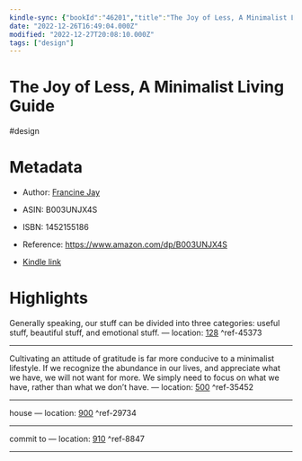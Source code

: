 ```yaml
---
kindle-sync: {"bookId":"46201","title":"The Joy of Less, A Minimalist Living Guide: How to Declutter, Organize, and Simplify Your Life","author":"Francine Jay","asin":"B003UNJX4S","lastAnnotatedDate":"2012-10-08","bookImageUrl":"https://m.media-amazon.com/images/I/81RtzVXh7zL._SY160.jpg","highlightsCount":4}
date: "2022-12-26T16:49:04.000Z"
modified: "2022-12-27T20:08:10.000Z"
tags: ["design"]
---
```

# The Joy of Less, A Minimalist Living Guide

#design 

# Metadata

* Author: [Francine Jay](https://www.amazon.com/Francine-Jay/e/B002GNZVQC/ref=dp_byline_cont_ebooks_1)

* ASIN: B003UNJX4S

* ISBN: 1452155186

* Reference: <https://www.amazon.com/dp/B003UNJX4S>

* [Kindle link](kindle://book?action=open&asin=B003UNJX4S)

# Highlights

Generally speaking, our stuff can be divided into three categories: useful stuff, beautiful stuff, and emotional stuff. — location: [128](kindle://book?action=open&asin=B003UNJX4S&location=128) ^ref-45373

---

Cultivating an attitude of gratitude is far more conducive to a minimalist lifestyle. If we recognize the abundance in our lives, and appreciate what we have, we will not want for more. We simply need to focus on what we have, rather than what we don’t have. — location: [500](kindle://book?action=open&asin=B003UNJX4S&location=500) ^ref-35452

---

house — location: [900](kindle://book?action=open&asin=B003UNJX4S&location=900) ^ref-29734

---

commit to — location: [910](kindle://book?action=open&asin=B003UNJX4S&location=910) ^ref-8847

---
